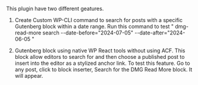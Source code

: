 This plugin have two different geatures.
1) Create Custom WP-CLI command to search for posts with a specific Gutenberg block within a date range. 
Run this command to test " dmg-read-more search --date-before="2024-07-05" --date-after="2024-06-05 "

2) Gutenberg block using native WP React tools without using ACF. This block allow
editors to search for and then choose a published post to insert into the editor as a stylized anchor link. 
To test this feature. Go to any post, click to block inserter, Search for the DMG Read More block. It will appear.
